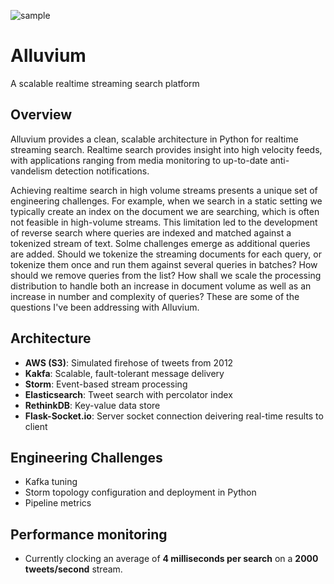 ![sample](https://github.com/SioKCronin/alluvium/blob/master/media/sample_results.png)

# Alluvium

A scalable realtime streaming search platform

## Overview
Alluvium provides a clean, scalable architecture in Python for realtime streaming search. Realtime search provides insight
into high velocity feeds, with applications ranging from media monitoring to up-to-date anti-vandelism detection
notifications.

Achieving realtime search in high volume streams presents a unique set of engineering challenges. 
For example, when we search in a static setting we typically create an index on the document we are searching, which is 
often not feasible in high-volume streams. This limitation led to the development of reverse search where queries are indexed 
and matched against a tokenized stream of text. Solme challenges emerge as additional queries are added. Should we tokenize
the streaming documents for each query, or tokenize them once and run them against several queries in batches? How should we 
remove queries from the list? How shall we scale the processing distribution to handle both an increase in document volume 
as well as an increase in number and complexity of queries? These are some of the questions I've been addressing with
Alluvium.

## Architecture
* **AWS (S3)**: Simulated firehose of tweets from 2012
* **Kakfa**: Scalable, fault-tolerant message delivery
* **Storm**: Event-based stream processing
* **Elasticsearch**: Tweet search with percolator index
* **RethinkDB**: Key-value data store
* **Flask-Socket.io**: Server socket connection deivering real-time results to client

## Engineering Challenges
* Kafka tuning
* Storm topology configuration and deployment in Python
* Pipeline metrics

## Performance monitoring
* Currently clocking an average of **4 milliseconds per search** on a **2000 tweets/second** stream.

